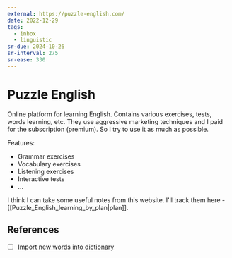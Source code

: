 ```yaml
---
external: https://puzzle-english.com/
date: 2022-12-29
tags:
  - inbox
  - linguistic
sr-due: 2024-10-26
sr-interval: 275
sr-ease: 330
---
```

# Puzzle English

Online platform for learning English. Contains various exercises, tests, words
learning, etc. They use aggressive marketing techniques and I paid for the
subscription (premium). So I try to use it as much as possible.

Features:

- Grammar exercises
- Vocabulary exercises
- Listening exercises
- Interactive tests
- ...

I think I can take some useful notes from this website. I'll track them here -
[[Puzzle_English_learning_by_plan|plan]].

## References

- [ ] [Import new words into dictionary](https://puzzle-english.com/change-my-dictionary/import)
